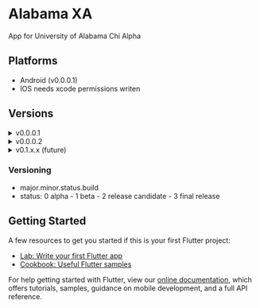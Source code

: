 # Alabama XA

App for University of Alabama Chi Alpha

## Platforms
  - Android (v0.0.0.1)
  - IOS needs xcode permissions writen
  
## Versions
  <details>
  <summary>v0.0.0.1</summary>
  
  #### Features
  - [x] Home Screen Framework
  - [x] Menu
  - [x] Login Framework
  - [x] Tab Navigation
  - [x] Events Framework
  - [x] D-Group Framework
  - [ ] ~~News Framework~~
   </details>
   
   <details>
  <summary>v0.0.0.2</summary>
  
  #### Features
  - [x] Account Framework
  - [x] User Profile Page
  - [x] Connection to Server
  - [ ] Basic Events Implementation
   </details>
  
  <details>
  <summary>v0.1.x.x (future)</summary>
  
  #### Features
  - [ ] Home Screen (News, Events, and D-Group info displayed)
  - [x] Login Backend
  - [ ] Account Creation and Recovery
  - [ ] Events Backend
  - [ ] D-Group Backend 
  - [ ] News Backend
   </details>

  ### Versioning
  - major.minor.status.build
  - status: 0 alpha - 1 beta - 2 release candidate - 3 final release

## Getting Started

A few resources to get you started if this is your first Flutter project:

- [Lab: Write your first Flutter app](https://flutter.dev/docs/get-started/codelab)
- [Cookbook: Useful Flutter samples](https://flutter.dev/docs/cookbook)

For help getting started with Flutter, view our
[online documentation](https://flutter.dev/docs), which offers tutorials,
samples, guidance on mobile development, and a full API reference.
